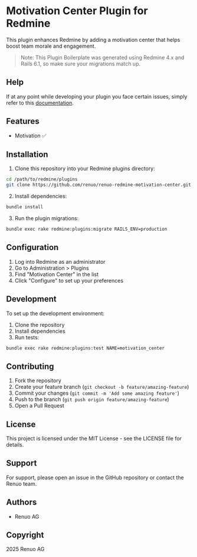 # Motivation Center Plugin for Redmine

This plugin enhances Redmine by adding a motivation center that helps boost team morale and engagement.

> Note: This Plugin Boilerplate was generated using Redmine 4.x and Rails 6.1, so make sure your migrations match up.

## Help

If at any point while developing your plugin you face certain issues, simply refer to this [documentation](https://www.redmine.org/projects/redmine/wiki/Plugin_Tutorial).

## Features

- Motivation ✅

## Installation

1. Clone this repository into your Redmine plugins directory:

```bash
cd /path/to/redmine/plugins
git clone https://github.com/renuo/renuo-redmine-motivation-center.git motivation_center
```

2. Install dependencies:

```bash
bundle install
```

3. Run the plugin migrations:

```bash
bundle exec rake redmine:plugins:migrate RAILS_ENV=production
```

## Configuration

1. Log into Redmine as an administrator
2. Go to Administration > Plugins
3. Find "Motivation Center" in the list
4. Click "Configure" to set up your preferences

## Development

To set up the development environment:

1. Clone the repository
2. Install dependencies
3. Run tests:

```bash
bundle exec rake redmine:plugins:test NAME=motivation_center
```

## Contributing

1. Fork the repository
2. Create your feature branch (`git checkout -b feature/amazing-feature`)
3. Commit your changes (`git commit -m 'Add some amazing feature'`)
4. Push to the branch (`git push origin feature/amazing-feature`)
5. Open a Pull Request

## License

This project is licensed under the MIT License - see the LICENSE file for details.

## Support

For support, please open an issue in the GitHub repository or contact the Renuo team.

## Authors

- Renuo AG

## Copyright

2025 Renuo AG

